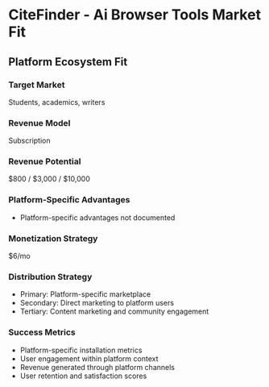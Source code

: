 # CiteFinder - Ai Browser Tools Market Fit

## Platform Ecosystem Fit

### Target Market
Students, academics, writers

### Revenue Model
Subscription

### Revenue Potential
$800 / $3,000 / $10,000

### Platform-Specific Advantages
- Platform-specific advantages not documented

### Monetization Strategy
$6/mo

### Distribution Strategy
- Primary: Platform-specific marketplace
- Secondary: Direct marketing to platform users
- Tertiary: Content marketing and community engagement

### Success Metrics
- Platform-specific installation metrics
- User engagement within platform context
- Revenue generated through platform channels
- User retention and satisfaction scores
